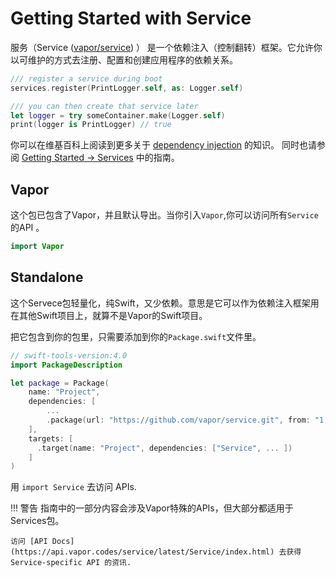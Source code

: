 # Getting Started with Service

服务（Service ([vapor/service](https://github.com/vapor/service)) ） 是一个依赖注入（控制翻转）框架。它允许你以可维护的方式去注册、配置和创建应用程序的依赖关系。 

```swift
/// register a service during boot
services.register(PrintLogger.self, as: Logger.self)

/// you can then create that service later
let logger = try someContainer.make(Logger.self)
print(logger is PrintLogger) // true
```

你可以在维基百科上阅读到更多关于 [dependency injection](https://en.wikipedia.org/wiki/Dependency_injection) 的知识。 同时也请参阅 [Getting Started &rarr; Services](../getting-started/services.md) 中的指南。

## Vapor

这个包已包含了Vapor，并且默认导出。当你引入`Vapor`,你可以访问所有`Service`的API 。

```swift
import Vapor
```

## Standalone

这个Servece包轻量化，纯Swift，又少依赖。意思是它可以作为依赖注入框架用在其他Swift项目上，就算不是Vapor的Swift项目。

把它包含到你的包里，只需要添加到你的`Package.swift`文件里。

```swift
// swift-tools-version:4.0
import PackageDescription

let package = Package(
    name: "Project",
    dependencies: [
        ...
        .package(url: "https://github.com/vapor/service.git", from: "1.0.0"),
    ],
    targets: [
      .target(name: "Project", dependencies: ["Service", ... ])
    ]
)
```

用 `import Service` 去访问 APIs.

!!! 警告
    指南中的一部分内容会涉及Vapor特殊的APIs，但大部分都适用于Services包。
	
	访问 [API Docs](https://api.vapor.codes/service/latest/Service/index.html) 去获得 Service-specific API 的资讯.
